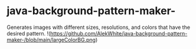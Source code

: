 # java-background-pattern-maker-
Generates images with different sizes, resolutions, and colors that have the desired pattern. 
!(https://github.com/AlekWhite/java-background-pattern-maker-/blob/main/largeColorBG.png)
